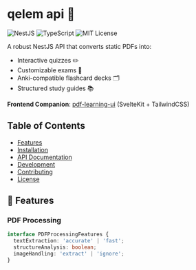 # qelem api 🚀

![NestJS](https://img.shields.io/badge/NestJS-ea2845?style=flat&logo=nestjs&logoColor=white)
![TypeScript](https://img.shields.io/badge/TypeScript-3178C6?style=flat&logo=typescript&logoColor=white)
![MIT License](https://img.shields.io/badge/license-MIT-blue)

A robust NestJS API that converts static PDFs into:
- Interactive quizzes ✏️
- Customizable exams 📝
- Anki-compatible flashcard decks 🗂️
- Structured study guides 📚

**Frontend Companion**: [pdf-learning-ui](https://github.com/Dagmawi-22/qelem) (SvelteKit + TailwindCSS)

## Table of Contents
- [Features](#-features)
- [Installation](#-installation)
- [API Documentation](#-api-documentation)
- [Development](#-development)
- [Contributing](#-contributing)
- [License](#-license)

## 🌟 Features

### PDF Processing
```typescript
interface PDFProcessingFeatures {
  textExtraction: 'accurate' | 'fast';
  structureAnalysis: boolean;
  imageHandling: 'extract' | 'ignore';
}
